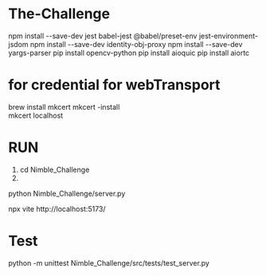 # The-Challenge

npm install --save-dev jest babel-jest @babel/preset-env jest-environment-jsdom
npm install --save-dev identity-obj-proxy
npm install --save-dev yargs-parser
pip install opencv-python
pip install aioquic
pip install aiortc


# for credential for webTransport
brew install mkcert
mkcert -install  
mkcert localhost


# RUN
1. cd Nimble_Challenge
2. 

python Nimble_Challenge/server.py 

npx vite
http://localhost:5173/

# Test
python -m unittest Nimble_Challenge/src/tests/test_server.py
